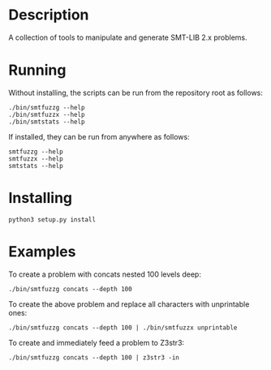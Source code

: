 Description
===========

A collection of tools to manipulate and generate SMT-LIB 2.x problems.

Running
=======

Without installing, the scripts can be run from the repository root as follows:

    ./bin/smtfuzzg --help
    ./bin/smtfuzzx --help
    ./bin/smtstats --help

If installed, they can be run from anywhere as follows:

    smtfuzzg --help
    smtfuzzx --help
    smtstats --help

Installing
==========

    python3 setup.py install

Examples
========

To create a problem with concats nested 100 levels deep:

    ./bin/smtfuzzg concats --depth 100

To create the above problem and replace all characters with unprintable ones:

    ./bin/smtfuzzg concats --depth 100 | ./bin/smtfuzzx unprintable

To create and immediately feed a problem to Z3str3:

    ./bin/smtfuzzg concats --depth 100 | z3str3 -in
